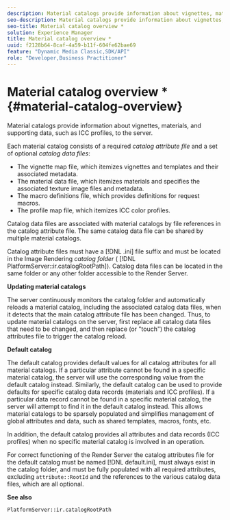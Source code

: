 ```yaml
---
description: Material catalogs provide information about vignettes, materials, and supporting data, such as ICC profiles, to the server.
seo-description: Material catalogs provide information about vignettes, materials, and supporting data, such as ICC profiles, to the server.
seo-title: Material catalog overview *
solution: Experience Manager
title: Material catalog overview *
uuid: f2128b64-8caf-4a59-b11f-604fe62bae69
feature: "Dynamic Media Classic,SDK/API"
role: "Developer,Business Practitioner"
---
```


# Material catalog overview *{#material-catalog-overview}

Material catalogs provide information about vignettes, materials, and supporting data, such as ICC profiles, to the server.

Each material catalog consists of a required *catalog attribute file* and a set of optional *catalog data files*:

* The vignette map file, which itemizes vignettes and templates and their associated metadata. 
* The material data file, which itemizes materials and specifies the associated texture image files and metadata. 
* The macro definitions file, which provides definitions for request macros. 
* The profile map file, which itemizes ICC color profiles.

Catalog data files are associated with material catalogs by file references in the catalog attribute file. The same catalog data file can be shared by multiple material catalogs.

Catalog attribute files must have a [!DNL .ini] file suffix and must be located in the Image Rendering *catalog folder* ( [!DNL PlatformServer::ir.catalogRootPath]). Catalog data files can be located in the same folder or any other folder accessible to the Render Server.

**Updating material catalogs**

The server continuously monitors the catalog folder and automatically reloads a material catalog, including the associated catalog data files, when it detects that the main catalog attribute file has been changed. Thus, to update material catalogs on the server, first replace all catalog data files that need to be changed, and then replace (or "touch") the catalog attributes file to trigger the catalog reload.

**Default catalog**

The default catalog provides default values for all catalog attributes for all material catalogs. If a particular attribute cannot be found in a specific material catalog, the server will use the corresponding value from the default catalog instead. Similarly, the default catalog can be used to provide defaults for specific catalog data records (materials and ICC profiles). If a particular data record cannot be found in a specific material catalog, the server will attempt to find it in the default catalog instead. This allows material catalogs to be sparsely populated and simplifies management of global attributes and data, such as shared templates, macros, fonts, etc.

In addition, the default catalog provides all attributes and data records (ICC profiles) when no specific material catalog is involved in an operation.

For correct functioning of the Render Server the catalog attributes file for the default catalog must be named [!DNL default.ini], must always exist in the catalog folder, and must be fully populated with all required attributes, excluding `attribute::RootId` and the references to the various catalog data files, which are all optional.

**See also**

`PlatformServer::ir.catalogRootPath` 
